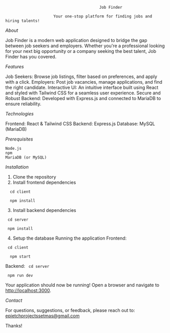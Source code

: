                                              Job Finder

                         Your one-stop platform for finding jobs and hiring talents!

_About_

Job Finder is a modern web application designed to bridge the gap between job seekers and employers. Whether you're a professional looking for your next big opportunity or a company seeking the best talent, Job Finder has you covered.

_Features_

Job Seekers: Browse job listings, filter based on preferences, and apply with a click. Employers: Post job vacancies, manage applications, and find the right candidate. Interactive UI: An intuitive interface built using React and styled with Tailwind CSS for a seamless user experience. Secure and Robust Backend: Developed with Express.js and connected to MariaDB to ensure reliability.

_Technologies_

Frontend: React & Tailwind CSS
Backend: Express.js
Database: MySQL (MariaDB)

_Prerequisites_

    Node.js
    npm
    MariaDB (or MySQL)

_Installation_

1. Clone the repository
2. Install frontend dependencies

`  cd client`

`  npm install`

3. Install backend dependencies

 ` cd server`
 
 ` npm install`
  
4. Setup the database
 Running the application
 Frontend:

 ` cd client`
 
`  npm start`

 Backend:
 ` cd server`
 
 ` npm run dev`

Your application should now be running! Open a browser and navigate to [http://localhost:3000](http://localhost:3000).

_Contact_

For questions, suggestions, or feedback, please reach out to:
epietchprojectssetmas@gmail.com

Thanks!
